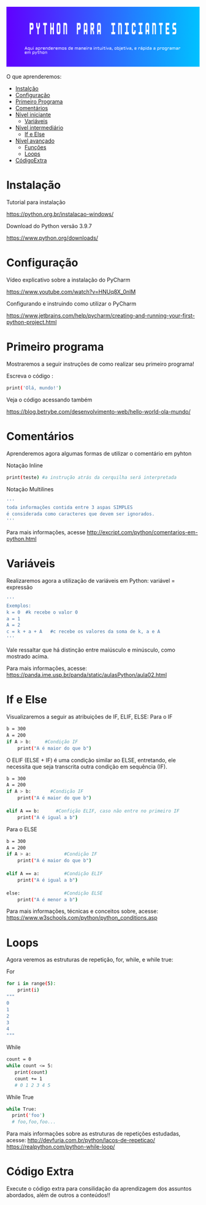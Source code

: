 ![i](/imagem.png?raw=true)

O que aprenderemos: 
   * [Instalção](#Instalação)
   * [Configuração](#Configuração)
   * [Primeiro Programa](#PrimeiroPrograma)
   * [Comentários](#Comentarios)
   * [Nível iniciante](#NívelINiciante)
       * [Variáveis](#Variáveis)
   * [Nível intermediário](#NívelIntermerdiário)       
       * [If e Else](#IfeElse)
   * [Nível avançado](#NívelAvançado)   
        * [Funções](#Funções)
        * [Loops](#Loops)
   * [CódigoExtra](#CódigoExtra)

# Instalação


Tutorial para instalação


https://python.org.br/instalacao-windows/


Download do Python versão 3.9.7

https://www.python.org/downloads/


# Configuração 

Vídeo explicativo sobre a instalação do PyCharm 

https://www.youtube.com/watch?v=HNUq8X_0nlM

Configurando e instruindo como utilizar o PyCharm

https://www.jetbrains.com/help/pycharm/creating-and-running-your-first-python-project.html


# Primeiro programa

Mostraremos a seguir instruções de como realizar seu primeiro programa!

Escreva o código : 
```sh
print('Olá, mundo!')
```

Veja o código acessando também 

https://blog.betrybe.com/desenvolvimento-web/hello-world-ola-mundo/


# Comentários

Aprenderemos agora algumas formas de utilizar o comentário em pyhton

Notação Inline
```sh
print(teste) #a instrução atrás da cerquilha será interpretada
```
Notação Multilines
```sh
'''
toda informações contida entre 3 aspas SIMPLES
é considerada como caracteres que devem ser ignorados.
'''
```
Para mais informações, acesse
http://excript.com/python/comentarios-em-python.html


# Variáveis

Realizaremos agora a utilização de  variáveis em Python:
variável = expressão
```sh
'''
Exemplos:
k = 0  #k recebe o valor 0
a = 1 
A = 2
c = k + a + A   #c recebe os valores da soma de k, a e A
'''
```
Vale ressaltar que há distinção entre maiúsculo e minúsculo, como mostrado acima.

Para mais informações, acesse:
https://panda.ime.usp.br/panda/static/aulasPython/aula02.html


# If e Else
Visualizaremos a seguir as atribuições de IF, ELIF, ELSE:
Para o IF
```sh
b = 300
A = 200
if A > b:     #Condição IF
    print("A é maior do que b") 
  ```
O ELIF (ELSE + IF) é uma condição similar ao ELSE, entretando, ele necessita que seja transcrita outra condição em sequência (IF).
```sh
b = 300
A = 200
if A > b:       #Condição IF
    print("A é maior do que b") 
  
elif A == b:      #Confição ELIF, caso não entre no primeiro IF
    print("A é igual a b")
  ```

 Para o ELSE
```sh
b = 300
A = 200
if A > a:            #Condição IF
    print("A é maior do que b") 
  
elif A == a:         #Condição ELIF
    print("A é igual a b")

else:                #Condição ELSE
    print("A é menor a b")
  ```
  
  Para mais informações, técnicas e conceitos sobre, acesse: 
  https://www.w3schools.com/python/python_conditions.asp
  

# Loops

Agora veremos as estruturas de repetição, for, while, e while true: 

For
```sh
for i in range(5):
    print(i)
"""
0
1
2
3
4
"""
  ```
 While
 ```sh
 count = 0
while count <= 5:
    print(count)
    count += 1
    # 0 1 2 3 4 5
  ```
While True
 ```sh
while True:
   print('foo')
   # foo,foo,foo...
  ```
 Para mais informações sobre as estruturas de repetições estudadas, acesse: 
 http://devfuria.com.br/python/lacos-de-repeticao/
 https://realpython.com/python-while-loop/


# Código Extra 

Execute o código extra para consilidação da aprendizagem dos assuntos abordados, além de outros a conteúdos!!
